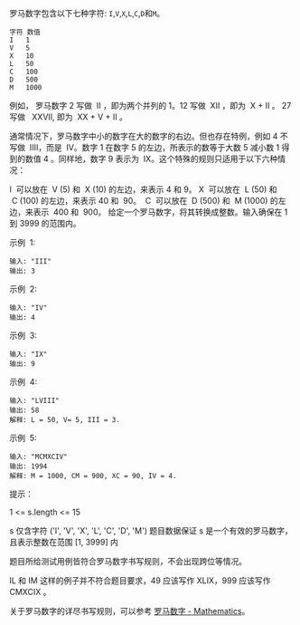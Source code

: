 罗马数字包含以下七种字符: `I`,`V`,`X`,`L`,`C`,`D`和`M`。
``` 
字符 数值
I   1
V   5
X   10
L   50
C   100
D   500
M   1000
```
例如， 罗马数字 2 写做  II ，即为两个并列的 1。12 写做  XII ，即为  X + II 。 27 写做   XXVII, 即为  XX + V + II 。

通常情况下，罗马数字中小的数字在大的数字的右边。但也存在特例，例如 4 不写做  IIII，而是  IV。数字 1 在数字 5 的左边，所表示的数等于大数 5 减小数 1 得到的数值 4 。同样地，数字 9 表示为  IX。这个特殊的规则只适用于以下六种情况：

I  可以放在  V (5) 和  X (10) 的左边，来表示 4 和 9。
X  可以放在  L (50) 和  C (100) 的左边，来表示 40 和  90。 
C  可以放在  D (500) 和  M (1000) 的左边，来表示  400 和  900。
给定一个罗马数字，将其转换成整数。输入确保在 1  到 3999 的范围内。

示例  1:
```
输入: "III"
输出: 3
```

示例  2:

```
输入: "IV"
输出: 4
```

示例  3:

```
输入: "IX"
输出: 9
```

示例  4:

```
输入: "LVIII"
输出: 58
解释: L = 50, V= 5, III = 3.
```

示例  5:

```
输入: "MCMXCIV"
输出: 1994
解释: M = 1000, CM = 900, XC = 90, IV = 4.
```


提示：


1 <= s.length <= 15

s 仅含字符 ('I', 'V', 'X', 'L', 'C', 'D', 'M')
题目数据保证 s 是一个有效的罗马数字，且表示整数在范围 [1, 3999] 内

题目所给测试用例皆符合罗马数字书写规则，不会出现跨位等情况。

IL 和 IM 这样的例子并不符合题目要求，49 应该写作 XLIX，999 应该写作 CMXCIX 。

关于罗马数字的详尽书写规则，可以参考  [罗马数字 - Mathematics](https://b2b.partcommunity.com/community/knowledge/zh_CN/detail/10753/%E7%BD%97%E9%A9%AC%E6%95%B0%E5%AD%97#knowledge_article)。
